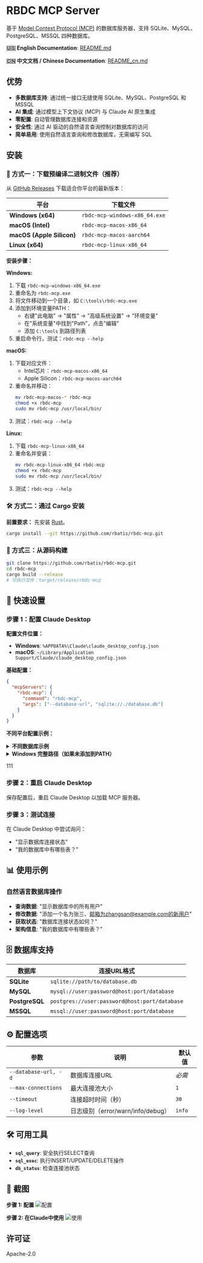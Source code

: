 # RBDC MCP Server

基于 [Model Context Protocol (MCP)](https://modelcontextprotocol.io) 的数据库服务器，支持 SQLite、MySQL、PostgreSQL、MSSQL 四种数据库。

**🇺🇸 English Documentation**: [README.md](./README.md)

**🇨🇳 中文文档 / Chinese Documentation**: [README_cn.md](./README_cn.md)

## 优势

- **多数据库支持**: 通过统一接口无缝使用 SQLite、MySQL、PostgreSQL 和 MSSQL
- **AI 集成**: 通过模型上下文协议 (MCP) 与 Claude AI 原生集成
- **零配置**: 自动管理数据库连接和资源
- **安全性**: 通过 AI 驱动的自然语言查询控制对数据库的访问
- **简单易用**: 使用自然语言查询和修改数据库，无需编写 SQL

## 安装

### 🚀 方式一：下载预编译二进制文件（推荐）

从 [GitHub Releases](https://github.com/rbatis/rbdc-mcp/releases) 下载适合你平台的最新版本：

| 平台 | 下载文件 |
|------|----------|
| **Windows (x64)** | `rbdc-mcp-windows-x86_64.exe` |
| **macOS (Intel)** | `rbdc-mcp-macos-x86_64` |
| **macOS (Apple Silicon)** | `rbdc-mcp-macos-aarch64` |
| **Linux (x64)** | `rbdc-mcp-linux-x86_64` |

**安装步骤：**

**Windows:**
1. 下载 `rbdc-mcp-windows-x86_64.exe`
2. 重命名为 `rbdc-mcp.exe`
3. 将文件移动到一个目录，如 `C:\tools\rbdc-mcp.exe`
4. 添加到环境变量PATH：
   - 右键"此电脑" → "属性" → "高级系统设置" → "环境变量"
   - 在"系统变量"中找到"Path"，点击"编辑"
   - 添加 `C:\tools` 到路径列表
5. 重启命令行，测试：`rbdc-mcp --help`

**macOS:**
1. 下载对应文件：
   - Intel芯片：`rbdc-mcp-macos-x86_64`
   - Apple Silicon：`rbdc-mcp-macos-aarch64`
2. 重命名并移动：
   ```bash
   mv rbdc-mcp-macos-* rbdc-mcp
   chmod +x rbdc-mcp
   sudo mv rbdc-mcp /usr/local/bin/
   ```
3. 测试：`rbdc-mcp --help`

**Linux:**
1. 下载 `rbdc-mcp-linux-x86_64`
2. 重命名并安装：
   ```bash
   mv rbdc-mcp-linux-x86_64 rbdc-mcp
   chmod +x rbdc-mcp
   sudo mv rbdc-mcp /usr/local/bin/
   ```
3. 测试：`rbdc-mcp --help`

### 🛠️ 方式二：通过 Cargo 安装

**前置要求：** 先安装 [Rust](https://rustup.rs/)。

```bash
cargo install --git https://github.com/rbatis/rbdc-mcp.git
```

### 🔧 方式三：从源码构建

```bash
git clone https://github.com/rbatis/rbdc-mcp.git
cd rbdc-mcp
cargo build --release
# 可执行文件：target/release/rbdc-mcp
```

## 🔧 快速设置

### 步骤 1：配置 Claude Desktop

**配置文件位置：**
- **Windows**: `%APPDATA%\Claude\claude_desktop_config.json`
- **macOS**: `~/Library/Application Support/Claude/claude_desktop_config.json`

**基础配置：**

```json
{
  "mcpServers": {
    "rbdc-mcp": {
      "command": "rbdc-mcp",
      "args": ["--database-url", "sqlite://./database.db"]
    }
  }
}
```

**不同平台配置示例：**

<details>
<summary><strong>不同数据库示例</strong></summary>

```json
{
  "mcpServers": {
    "rbdc-mcp-sqlite": {
      "command": "rbdc-mcp",
      "args": ["--database-url", "sqlite://./database.db"]
    },
    "rbdc-mcp-mysql": {
      "command": "rbdc-mcp",
      "args": ["--database-url", "mysql://user:password@localhost:3306/database"]
    },
    "rbdc-mcp-postgres": {
      "command": "rbdc-mcp",
      "args": ["--database-url", "postgres://user:password@localhost:5432/database"]
    }
  }
}
```
</details>

<details>
<summary><strong>Windows 完整路径（如果未添加到PATH）</strong></summary>

```json
{
  "mcpServers": {
    "rbdc-mcp": {
      "command": "C:\\tools\\rbdc-mcp.exe",
      "args": ["--database-url", "sqlite://C:\\path\\to\\database.db"]
    }
  }
}
```
</details></details>

<parameter name="old_str_start_line_number">111

### 步骤 2：重启 Claude Desktop

保存配置后，重启 Claude Desktop 以加载 MCP 服务器。

### 步骤 3：测试连接

在 Claude Desktop 中尝试询问：
- "显示数据库连接状态"
- "我的数据库中有哪些表？"

## 📊 使用示例

### 自然语言数据库操作

- **查询数据**: "显示数据库中的所有用户"
- **修改数据**: "添加一个名为张三、邮箱为zhangsan@example.com的新用户"
- **获取状态**: "数据库连接状态如何？"
- **架构信息**: "我的数据库中有哪些表？"

## 🗄️ 数据库支持

| 数据库 | 连接URL格式 |
|--------|-------------|
| **SQLite** | `sqlite://path/to/database.db` |
| **MySQL** | `mysql://user:password@host:port/database` |
| **PostgreSQL** | `postgres://user:password@host:port/database` |
| **MSSQL** | `mssql://user:password@host:port/database` |

## ⚙️ 配置选项

| 参数 | 说明 | 默认值 |
|------|------|--------|
| `--database-url, -d` | 数据库连接URL | *必需* |
| `--max-connections` | 最大连接池大小 | `1` |
| `--timeout` | 连接超时时间（秒） | `30` |
| `--log-level` | 日志级别（error/warn/info/debug） | `info` |

## 🛠️ 可用工具

- **`sql_query`**: 安全执行SELECT查询
- **`sql_exec`**: 执行INSERT/UPDATE/DELETE操作
- **`db_status`**: 检查连接池状态

## 📸 截图

**步骤 1: 配置**
![配置](./step1.png)

**步骤 2: 在Claude中使用**
![使用](./step2.png)

## 许可证

Apache-2.0 